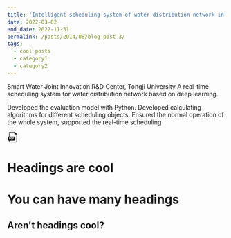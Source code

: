 ```yaml
---
title: 'Intelligent scheduling system of water distribution network in eastern Qingpu District of Shanghai'
date: 2022-03-02
end_date: 2022-11-31
permalink: /posts/2014/08/blog-post-3/
tags:
  - cool posts
  - category1
  - category2
---
```

Smart Water Joint Innovation R&D Center, Tongji University
A real-time scheduling system for water distribution network based on deep learning.

Developed the evaluation model with Python.
Developed calculating algorithms for different scheduling objects.
Ensured the normal operation of the whole system, supported the real-time scheduling

<img src="/images/pdf-icon.png" alt="PDF图标" class="pdf-icon">

Headings are cool
======

You can have many headings
======

Aren't headings cool?
------
